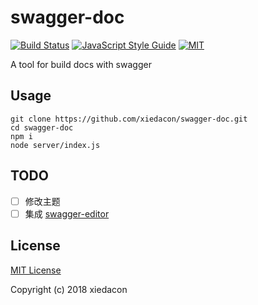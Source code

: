 # swagger-doc

[![Build Status](https://travis-ci.org/xiedacon/swagger-doc.svg?branch=master)](https://travis-ci.org/xiedacon/swagger-doc)
[![JavaScript Style Guide](https://img.shields.io/badge/code_style-standard-brightgreen.svg)](https://standardjs.com)
[![MIT](https://img.shields.io/badge/license-MIT-blue.svg)](https://github.com/xiedacon/swagger-doc/blob/master/LICENSE)

A tool for build docs with swagger

## Usage

```shell
git clone https://github.com/xiedacon/swagger-doc.git
cd swagger-doc
npm i
node server/index.js
```

## TODO

* [ ] 修改主题
* [ ] 集成 [swagger-editor](https://github.com/swagger-api/swagger-editor)

## License

[MIT License](https://github.com/xiedacon/swagger-doc/blob/master/LICENSE)

Copyright (c) 2018 xiedacon